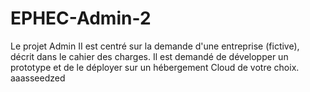 # EPHEC-Admin-2
Le projet Admin II est centré sur la demande d'une entreprise (fictive), décrit dans le cahier des charges. Il est demandé de développer un prototype et de le déployer sur un hébergement Cloud de votre choix.  
aaasseedzed
